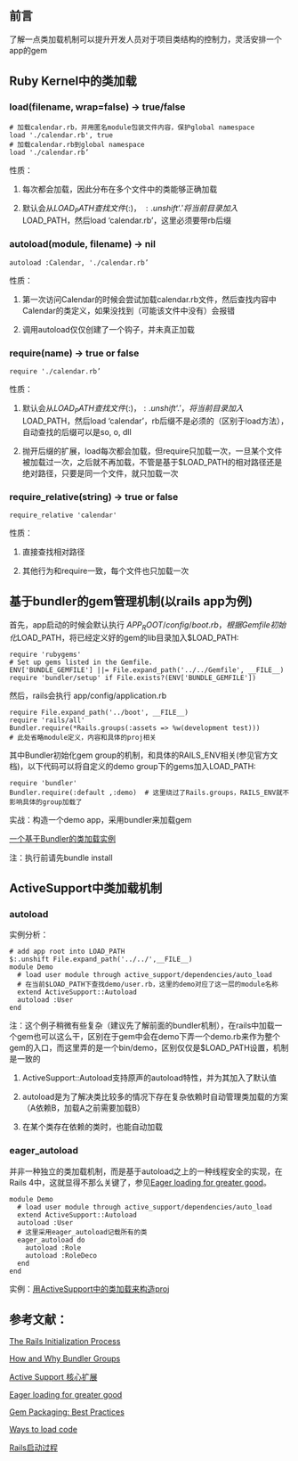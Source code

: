 ## 前言

了解一点类加载机制可以提升开发人员对于项目类结构的控制力，灵活安排一个app的gem

## Ruby Kernel中的类加载

### load(filename, wrap=false) → true/false

```
# 加载calendar.rb，并用匿名module包装文件内容，保护global namespace
load './calendar.rb', true
# 加载calendar.rb到global namespace
load './calendar.rb’
```

性质：

1. 每次都会加载，因此分布在多个文件中的类能够正确加载

2. 默认会从$LOAD_PATH查找文件($:)， $:.unshift ‘.'将当前目录加入$LOAD_PATH，然后load ‘calendar.rb’，这里必须要带rb后缀


### autoload(module, filename) → nil

```
autoload :Calendar, './calendar.rb’
```

性质：

1. 第一次访问Calendar的时候会尝试加载calendar.rb文件，然后查找内容中Calendar的类定义，如果没找到（可能该文件中没有）会报错

2. 调用autoload仅仅创建了一个钩子，并未真正加载


### require(name) → true or false

```
require './calendar.rb’
```

性质：

1. 默认会从$LOAD_PATH查找文件($:)，$:.unshift ‘.'，将当前目录加入$LOAD_PATH，然后load ‘calendar’，rb后缀不是必须的（区别于load方法），自动查找的后缀可以是so, o, dll

2. 抛开后缀的扩展，load每次都会加载，但require只加载一次，一旦某个文件被加载过一次，之后就不再加载，不管是基于$LOAD_PATH的相对路径还是绝对路径，只要是同一个文件，就只加载一次


### require_relative(string) → true or false

```
require_relative 'calendar'
```

性质：

1. 直接查找相对路径

2. 其他行为和require一致，每个文件也只加载一次



## 基于bundler的gem管理机制(以rails app为例)

首先，app启动的时候会默认执行 $APP_ROOT/config/boot.rb，根据Gemfile初始化$LOAD_PATH，将已经定义好的gem的lib目录加入$LOAD_PATH:

```
require 'rubygems'
# Set up gems listed in the Gemfile.
ENV['BUNDLE_GEMFILE'] ||= File.expand_path('../../Gemfile', __FILE__)
require 'bundler/setup' if File.exists?(ENV['BUNDLE_GEMFILE'])
```

然后，rails会执行 app/config/application.rb

```
require File.expand_path('../boot', __FILE__)
require 'rails/all'
Bundler.require(*Rails.groups(:assets => %w(development test)))
# 此处省略module定义，内容和具体的proj相关
```

其中Bundler初始化gem group的机制，和具体的RAILS_ENV相关(参见官方文档)，以下代码可以将自定义的demo group下的gems加入LOAD_PATH:

```
require 'bundler'
Bundler.require(:default ,:demo)  # 这里绕过了Rails.groups，RAILS_ENV就不影响具体的group加载了
```

实战：构造一个demo app，采用bundler来加载gem

[一个基于Bundler的类加载实例](https://github.com/yangyuqian/ruby-articles/blob/master/samples/demo_bundler.zip)

注：执行前请先bundle install


## ActiveSupport中类加载机制

### autoload

实例分析：

```
# add app root into LOAD_PATH
$:.unshift File.expand_path('../../',__FILE__)
module Demo
  # load user module through active_support/dependencies/auto_load
  # 在当前$LOAD_PATH下查找demo/user.rb，这里的demo对应了这一层的module名称
  extend ActiveSupport::Autoload
  autoload :User
end
```

注：这个例子稍微有些复杂（建议先了解前面的bundler机制），在rails中加载一个gem也可以这么干，区别在于gem中会在demo下弄一个demo.rb来作为整个gem的入口，而这里弄的是一个bin/demo，区别仅仅是$LOAD_PATH设置，机制是一致的

1. ActiveSupport::Autoload支持原声的autoload特性，并为其加入了默认值

2. autoload是为了解决类比较多的情况下存在复杂依赖时自动管理类加载的方案（A依赖B，加载A之前需要加载B）

3. 在某个类存在依赖的类时，也能自动加载

### eager_autoload

并非一种独立的类加载机制，而是基于autoload之上的一种线程安全的实现，在Rails 4中，这就显得不那么关键了，参见[Eager loading for greater good](http://blog.plataformatec.com.br/2012/08/eager-loading-for-greater-good)。

```
module Demo
  # load user module through active_support/dependencies/auto_load
  extend ActiveSupport::Autoload
  autoload :User
  # 这里采用eager_autoload记载所有的类
  eager_autoload do
    autoload :Role
    autoload :RoleDeco
  end
end
```

实例：[用ActiveSupport中的类加载来构造proj](https://github.com/yangyuqian/ruby-articles/blob/master/samples/demo_activesupport_autoload.zip)


## 参考文献：

[The Rails Initialization Process](http://guides.rubyonrails.org/initialization.html)

[How and Why Bundler Groups](http://yehudakatz.com/2010/05/09/the-how-and-why-of-bundler-groups/)

[Active Support 核心扩展](http://guides.ruby-china.org/active_support_core_extensions.html)

[Eager loading for greater good](http://blog.plataformatec.com.br/2012/08/eager-loading-for-greater-good)

[Gem Packaging: Best Practices](http://weblog.rubyonrails.org/2009/9/1/gem-packaging-best-practices/)

[Ways to load code](https://practicingruby.com/articles/ways-to-load-code)

[Rails启动过程](https://ruby-china.org/topics/21294)
